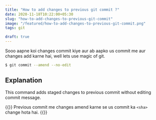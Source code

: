 ```yaml
---
title: "How to add changes to previous git commit ?"
date: 2020-11-18T10:22:00+05:30
slug: "how-to-add-changes-to-previous-git-commit"
image: "/featured/how-to-add-changes-to-previous-git-commit.png"
tags: git

draft: true
---
```

Sooo aapne koi changes commit kiye aur ab aapko us commit me aur changes add
karne hai, well lets use magic of git.

```bash
$ git commit --amend --no-edit
```

## Explanation
This command adds staged changes to previous commit without editing commit
message.

{{<note>}}
Previous commit me changes amend karne se us commit ka `<sha>` change hota hai.
{{</note>}}
